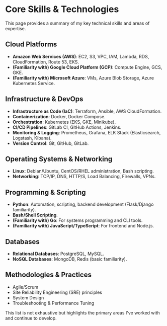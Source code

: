 # Core Skills & Technologies

This page provides a summary of my key technical skills and areas of expertise.

## Cloud Platforms

- **Amazon Web Services (AWS)**: EC2, S3, VPC, IAM, Lambda, RDS, CloudFormation, Route 53, EKS.
- **(Familiarity with) Google Cloud Platform (GCP)**: Compute Engine, GCS, GKE.
- **(Familiarity with) Microsoft Azure**: VMs, Azure Blob Storage, Azure Kubernetes Service.

## Infrastructure & DevOps

- **Infrastructure as Code (IaC)**: Terraform, Ansible, AWS CloudFormation.
- **Containerization**: Docker, Docker Compose.
- **Orchestration**: Kubernetes (EKS, GKE, Minikube).
- **CI/CD Pipelines**: GitLab CI, GitHub Actions, Jenkins.
- **Monitoring & Logging**: Prometheus, Grafana, ELK Stack (Elasticsearch, Logstash, Kibana).
- **Version Control**: Git, GitHub, GitLab.

## Operating Systems & Networking

- **Linux**: Debian/Ubuntu, CentOS/RHEL administration, Bash scripting.
- **Networking**: TCP/IP, DNS, HTTP/S, Load Balancing, Firewalls, VPNs.

## Programming & Scripting

- **Python**: Automation, scripting, backend development (Flask/Django familiarity).
- **Bash/Shell Scripting**.
- **(Familiarity with) Go**: For systems programming and CLI tools.
- **(Familiarity with) JavaScript/TypeScript**: For frontend and Node.js.

## Databases

- **Relational Databases**: PostgreSQL, MySQL.
- **NoSQL Databases**: MongoDB, Redis (basic familiarity).

## Methodologies & Practices

- Agile/Scrum
- Site Reliability Engineering (SRE) principles
- System Design
- Troubleshooting & Performance Tuning

This list is not exhaustive but highlights the primary areas I've worked with and continue to develop.
